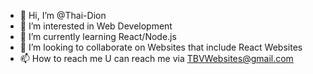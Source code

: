 - 👋 Hi, I’m @Thai-Dion
- 👀 I’m interested in Web Development
- 🌱 I’m currently learning React/Node.js
- 💞️ I’m looking to collaborate on Websites that include React Websites
- 📫 How to reach me U can reach me via TBVWebsites@gmail.com

<!---
Thai-Dion/Thai-Dion is a ✨ special ✨ repository because its `README.md` (this file) appears on your GitHub profile.
You can click the Preview link to take a look at your changes.
--->
